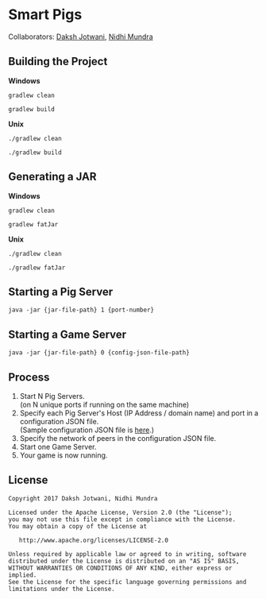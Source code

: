 # Smart Pigs

Collaborators: [Daksh Jotwani](https://github.com/dakshj), [Nidhi Mundra](https://github.com/nidhimundra)

## Building the Project
**Windows**

`gradlew clean`

`gradlew build`

**Unix**

`./gradlew clean`

`./gradlew build`

## Generating a JAR
**Windows**

`gradlew clean`

`gradlew fatJar`

**Unix**

`./gradlew clean`

`./gradlew fatJar`

## Starting a Pig Server
`java -jar {jar-file-path} 1 {port-number}`

## Starting a Game Server
`java -jar {jar-file-path} 0 {config-json-file-path}`

## Process
1. Start N Pig Servers.<br/>(on N unique ports if running on the same machine)
2. Specify each Pig Server's Host (IP Address / domain name) and port in a configuration JSON file.<br/>(Sample configuration JSON file is [here](https://github.com/umass-cs677/spring17-lab1-nidhimundra/blob/master/smartpigs/txt/sample.json).)
3. Specify the network of peers in the configuration JSON file.
4. Start one Game Server.
5. Your game is now running.

## License

    Copyright 2017 Daksh Jotwani, Nidhi Mundra

    Licensed under the Apache License, Version 2.0 (the "License");
    you may not use this file except in compliance with the License.
    You may obtain a copy of the License at

       http://www.apache.org/licenses/LICENSE-2.0

    Unless required by applicable law or agreed to in writing, software
    distributed under the License is distributed on an "AS IS" BASIS,
    WITHOUT WARRANTIES OR CONDITIONS OF ANY KIND, either express or implied.
    See the License for the specific language governing permissions and
    limitations under the License.
